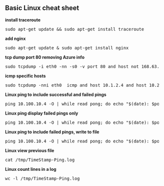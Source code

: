 ## Basic Linux cheat sheet

**install traceroute**
<pre lang="...">
sudo apt-get update && sudo apt-get install traceroute 
</pre>

**add nginx**
<pre lang="...">
sudo apt-get update & sudo apt-get install nginx
</pre>

**tcp dump port 80 removing Azure info**
<pre lang="...">
sudo tcpdump -i eth0 -nn -s0 -v port 80 and host not 168.63.129.16
</pre>

**icmp specific hosts**
<pre lang="...">
sudo tcpdump -nni eth0  icmp and host 10.1.2.4 and host 10.2.5.10
</pre>

**Linux ping to include successful and failed pings**
<pre lang="...">
ping 10.100.10.4 -O | while read pong; do echo "$(date): $pong"; done
</pre>

**Linux ping display failed pings only**
<pre lang="...">
ping 10.100.10.4 -O | while read pong; do echo "$(date): $pong"; done | grep answer
</pre>

**Linux ping to include failed pings, write to file**
<pre lang="...">
ping 10.100.10.4 -O | while read pong; do echo "$(date): $pong"; done > /tmp/TimeStamp-Ping.log
</pre>

**Linux view previous file**
<pre lang="...">
cat /tmp/TimeStamp-Ping.log
</pre>

**Linux count lines in a log**
<pre lang="...">
wc -l /tmp/TimeStamp-Ping.log
</pre>
